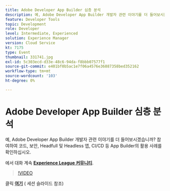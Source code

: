 ```yaml
---
title: Adobe Developer App Builder 심층 분석
description: 예, Adobe Developer App Builder 개발자 관련 이야기를 더 들어보시겠습니까? 참여하여 코드, 보안, Headfull 및 Headless 앱, CI/CD 등 Adobe Developer App Builder의 활용 사례를 확인하십시오. 이 세션은 Adobe Developers Live 컨텐츠 이벤트의 일부로 전달되었습니다.
feature: Developer Tools
topic: Development
role: Developer
level: Intermediate, Experienced
solution: Experience Manager
version: Cloud Service
kt: 7175
type: Event
thumbnail: 331741.jpg
exl-id: 5c303ecd-d33e-48c6-94da-f8bbb07577f1
source-git-commit: e401bf0b5ac1e7f06a4576e36887358bed352162
workflow-type: tm+mt
source-wordcount: '103'
ht-degree: 0%

---
```


# Adobe Developer App Builder 심층 분석

예, Adobe Developer App Builder 개발자 관련 이야기를 더 들어보시겠습니까? 참여하여 코드, 보안, Headfull 및 Headless 앱, CI/CD 등 App Builder의 활용 사례를 확인하십시오.

에서 대화 계속 **[Experience League 커뮤니티](https://adobe.ly/36Yd3v6)**.

>[!VIDEO](https://video.tv.adobe.com/v/331741/?quality=12&learn=on&hidetitle=true)

클릭 **[여기](/help/adobe-developers-live/assets/app-builder.pdf)** ( 세션 슬라이드 참조)
